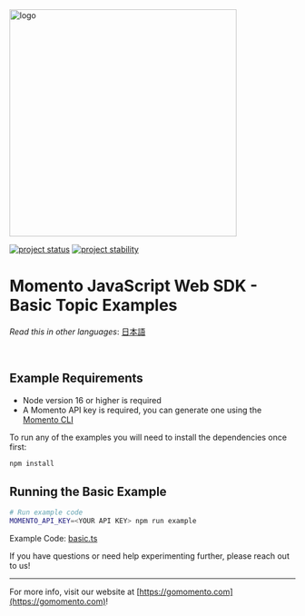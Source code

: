 <img src="https://docs.momentohq.com/img/momento-logo-forest.svg" alt="logo" width="400"/>

[![project status](https://momentohq.github.io/standards-and-practices/badges/project-status-official.svg)](https://github.com/momentohq/standards-and-practices/blob/main/docs/momento-on-github.md)
[![project stability](https://momentohq.github.io/standards-and-practices/badges/project-stability-stable.svg)](https://github.com/momentohq/standards-and-practices/blob/main/docs/momento-on-github.md)


# Momento JavaScript Web SDK - Basic Topic Examples

_Read this in other languages_: [日本語](README.ja.md)

<br>

## Example Requirements

- Node version 16 or higher is required
- A Momento API key is required, you can generate one using the [Momento CLI](https://github.com/momentohq/momento-cli)

To run any of the examples you will need to install the dependencies once first:

```bash
npm install
```

## Running the Basic Example

```bash
# Run example code
MOMENTO_API_KEY=<YOUR API KEY> npm run example
```

Example Code: [basic.ts](basic.ts)


If you have questions or need help experimenting further, please reach out to us!

----------------------------------------------------------------------------------------
For more info, visit our website at [https://gomomento.com](https://gomomento.com)!

